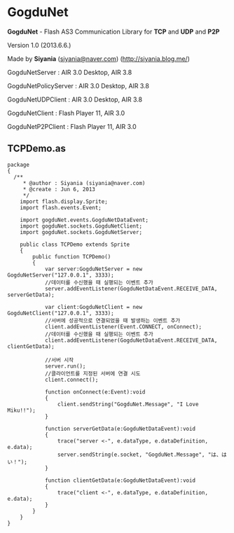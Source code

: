 GogduNet
=====

**GogduNet** - Flash AS3 Communication Library for **TCP** and **UDP** and **P2P**

Version 1.0 (2013.6.6.)

Made by **Siyania**
(siyania@naver.com)
(http://siyania.blog.me/)

GogduNetServer : AIR 3.0 Desktop, AIR 3.8

GogduNetPolicyServer : AIR 3.0 Desktop, AIR 3.8

GogduNetUDPClient : AIR 3.0 Desktop, AIR 3.8

GogduNetClient : Flash Player 11, AIR 3.0

GogduNetP2PClient : Flash Player 11, AIR 3.0

TCPDemo.as
-----

	package
	{
	  /**
		 * @author : Siyania (siyania@naver.com)
		 * @create : Jun 6, 2013
		 */
		import flash.display.Sprite;
		import flash.events.Event;
	
		import gogduNet.events.GogduNetDataEvent;
		import gogduNet.sockets.GogduNetClient;
		import gogduNet.sockets.GogduNetServer;
	
		public class TCPDemo extends Sprite
		{
			public function TCPDemo()
			{
				var server:GogduNetServer = new GogduNetServer("127.0.0.1", 3333);
				//데이터를 수신했을 때 실행되는 이벤트 추가
				server.addEventListener(GogduNetDataEvent.RECEIVE_DATA, serverGetData);
	
				var client:GogduNetClient = new GogduNetClient("127.0.0.1", 3333);
				//서버에 성공적으로 연결되었을 때 발생하는 이벤트 추가
				client.addEventListener(Event.CONNECT, onConnect);
				//데이터를 수신했을 때 실행되는 이벤트 추가
				client.addEventListener(GogduNetDataEvent.RECEIVE_DATA, clientGetData);
	
				//서버 시작
				server.run();
				//클라이언트를 지정된 서버에 연결 시도
				client.connect();
	
				function onConnect(e:Event):void
				{
					client.sendString("GogduNet.Message", "I Love Miku!!");
				}
	
				function serverGetData(e:GogduNetDataEvent):void
				{
					trace("server <-", e.dataType, e.dataDefinition, e.data);
					server.sendString(e.socket, "GogduNet.Message", "は、はい！");
				}
	
				function clientGetData(e:GogduNetDataEvent):void
				{
					trace("client <-", e.dataType, e.dataDefinition, e.data);
				}
			}
		}
	}
